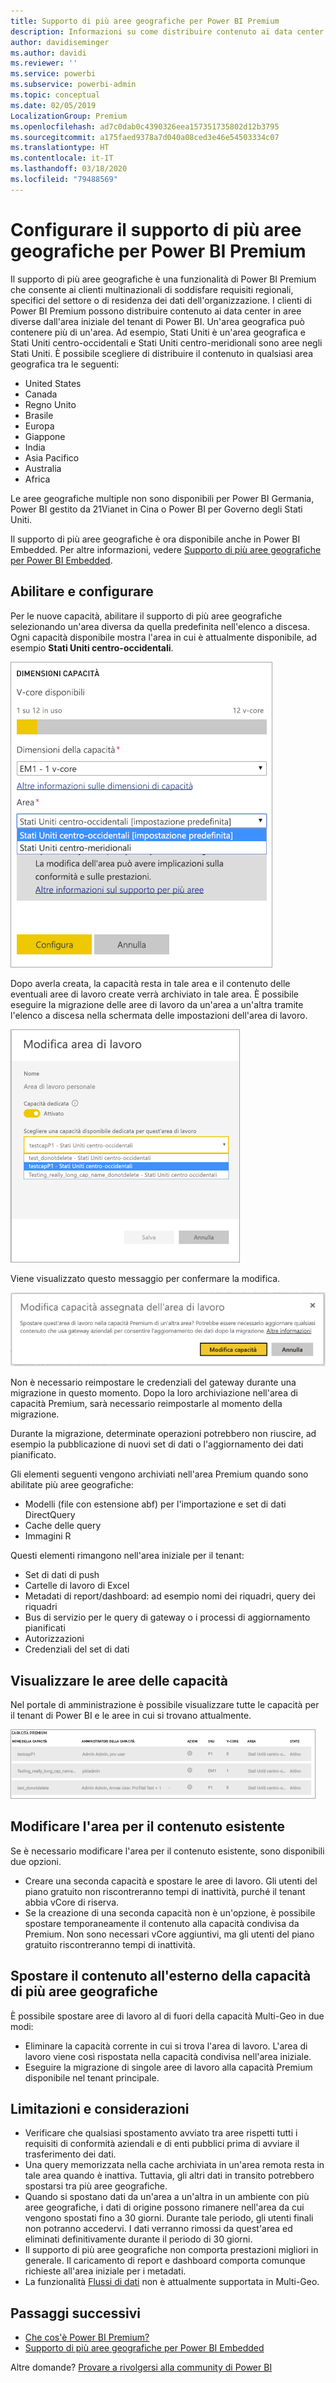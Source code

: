 ```yaml
---
title: Supporto di più aree geografiche per Power BI Premium
description: Informazioni su come distribuire contenuto ai data center in aree diverse dall'area iniziale del tenant di Power BI.
author: davidiseminger
ms.author: davidi
ms.reviewer: ''
ms.service: powerbi
ms.subservice: powerbi-admin
ms.topic: conceptual
ms.date: 02/05/2019
LocalizationGroup: Premium
ms.openlocfilehash: ad7c0dab0c4390326eea157351735802d12b3795
ms.sourcegitcommit: a175faed9378a7d040a08ced3e46e54503334c07
ms.translationtype: HT
ms.contentlocale: it-IT
ms.lasthandoff: 03/18/2020
ms.locfileid: "79488569"
---
```

# <a name="configure-multi-geo-support-for-power-bi-premium"></a>Configurare il supporto di più aree geografiche per Power BI Premium

Il supporto di più aree geografiche è una funzionalità di Power BI Premium che consente ai clienti multinazionali di soddisfare requisiti regionali, specifici del settore o di residenza dei dati dell'organizzazione. I clienti di Power BI Premium possono distribuire contenuto ai data center in aree diverse dall'area iniziale del tenant di Power BI. Un'area geografica può contenere più di un'area. Ad esempio, Stati Uniti è un'area geografica e Stati Uniti centro-occidentali e Stati Uniti centro-meridionali sono aree negli Stati Uniti. È possibile scegliere di distribuire il contenuto in qualsiasi area geografica tra le seguenti:

- United States
- Canada
- Regno Unito
- Brasile
- Europa
- Giappone
- India
- Asia Pacifico
- Australia
- Africa

Le aree geografiche multiple non sono disponibili per Power BI Germania, Power BI gestito da 21Vianet in Cina o Power BI per Governo degli Stati Uniti.

Il supporto di più aree geografiche è ora disponibile anche in Power BI Embedded. Per altre informazioni, vedere [Supporto di più aree geografiche per Power BI Embedded](developer/embedded/embedded-multi-geo.md).

## <a name="enable-and-configure"></a>Abilitare e configurare

Per le nuove capacità, abilitare il supporto di più aree geografiche selezionando un'area diversa da quella predefinita nell'elenco a discesa.  Ogni capacità disponibile mostra l'area in cui è attualmente disponibile, ad esempio **Stati Uniti centro-occidentali**.

![Dimensioni della capacità: selezionare un'area. Più aree geografiche di Power BI](media/service-admin-premium-multi-geo/power-bi-multi-geo-capacity-size.png)

Dopo averla creata, la capacità resta in tale area e il contenuto delle eventuali aree di lavoro create verrà archiviato in tale area. È possibile eseguire la migrazione delle aree di lavoro da un'area a un'altra tramite l'elenco a discesa nella schermata delle impostazioni dell'area di lavoro.

![Modifica area di lavoro: scegliere una capacità disponibile. Più aree geografiche di Power BI](media/service-admin-premium-multi-geo/power-bi-multi-geo-edit-workspace.png)

Viene visualizzato questo messaggio per confermare la modifica.

![Conferma della modifica dell'area di lavoro assegnata](media/service-admin-premium-multi-geo/power-bi-multi-geo-change-assigned-workspace-capacity.png)

Non è necessario reimpostare le credenziali del gateway durante una migrazione in questo momento.  Dopo la loro archiviazione nell'area di capacità Premium, sarà necessario reimpostarle al momento della migrazione.

Durante la migrazione, determinate operazioni potrebbero non riuscire, ad esempio la pubblicazione di nuovi set di dati o l'aggiornamento dei dati pianificato.  

Gli elementi seguenti vengono archiviati nell'area Premium quando sono abilitate più aree geografiche:

- Modelli (file con estensione abf) per l'importazione e set di dati DirectQuery
- Cache delle query
- Immagini R

Questi elementi rimangono nell'area iniziale per il tenant:

- Set di dati di push
- Cartelle di lavoro di Excel
- Metadati di report/dashboard: ad esempio nomi dei riquadri, query dei riquadri
- Bus di servizio per le query di gateway o i processi di aggiornamento pianificati
- Autorizzazioni
- Credenziali del set di dati

## <a name="view-capacity-regions"></a>Visualizzare le aree delle capacità

Nel portale di amministrazione è possibile visualizzare tutte le capacità per il tenant di Power BI e le aree in cui si trovano attualmente.

![Visualizzare le capacità Premium](media/service-admin-premium-multi-geo/power-bi-multi-geo-premium-capacities.png) 

## <a name="change-the-region-for-existing-content"></a>Modificare l'area per il contenuto esistente

Se è necessario modificare l'area per il contenuto esistente, sono disponibili due opzioni.

- Creare una seconda capacità e spostare le aree di lavoro. Gli utenti del piano gratuito non riscontreranno tempi di inattività, purché il tenant abbia vCore di riserva.
- Se la creazione di una seconda capacità non è un'opzione, è possibile spostare temporaneamente il contenuto alla capacità condivisa da Premium. Non sono necessari vCore aggiuntivi, ma gli utenti del piano gratuito riscontreranno tempi di inattività.

## <a name="move-content-out-of-multi-geo"></a>Spostare il contenuto all'esterno della capacità di più aree geografiche  

È possibile spostare aree di lavoro al di fuori della capacità Multi-Geo in due modi:

- Eliminare la capacità corrente in cui si trova l'area di lavoro.  L'area di lavoro viene così rispostata nella capacità condivisa nell'area iniziale.
- Eseguire la migrazione di singole aree di lavoro alla capacità Premium disponibile nel tenant principale.

## <a name="limitations-and-considerations"></a>Limitazioni e considerazioni

- Verificare che qualsiasi spostamento avviato tra aree rispetti tutti i requisiti di conformità aziendali e di enti pubblici prima di avviare il trasferimento dei dati.
- Una query memorizzata nella cache archiviata in un'area remota resta in tale area quando è inattiva. Tuttavia, gli altri dati in transito potrebbero spostarsi tra più aree geografiche.
- Quando si spostano dati da un'area a un'altra in un ambiente con più aree geografiche, i dati di origine possono rimanere nell'area da cui vengono spostati fino a 30 giorni. Durante tale periodo, gli utenti finali non potranno accedervi. I dati verranno rimossi da quest'area ed eliminati definitivamente durante il periodo di 30 giorni.
- Il supporto di più aree geografiche non comporta prestazioni migliori in generale. Il caricamento di report e dashboard comporta comunque richieste all'area iniziale per i metadati.
- La funzionalità [Flussi di dati](service-dataflows-overview.md) non è attualmente supportata in Multi-Geo.

## <a name="next-steps"></a>Passaggi successivi

- [Che cos'è Power BI Premium?](service-premium-what-is.md)
- [Supporto di più aree geografiche per Power BI Embedded](developer/embedded/embedded-multi-geo.md)

Altre domande? [Provare a rivolgersi alla community di Power BI](https://community.powerbi.com/)
